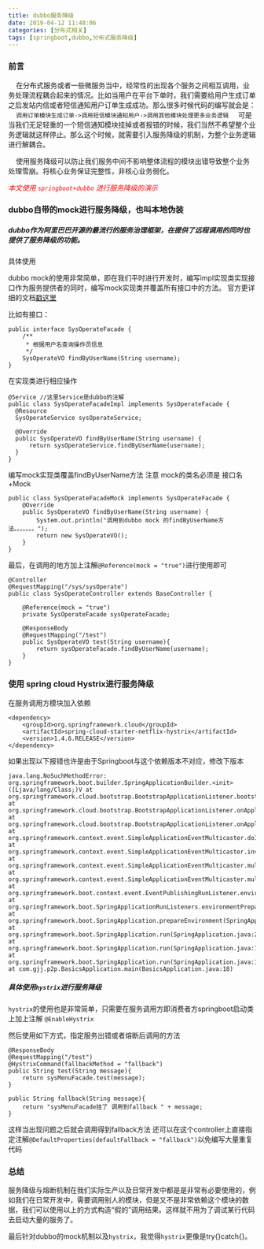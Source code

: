 ```yaml
---
title: dubbo服务降级
date: 2019-04-12 11:48:06
categories: [分布式相关]
tags: [springboot,dubbo,分布式服务降级]
---
```

### 前言

&nbsp;&nbsp;&nbsp;&nbsp;在分布式服务或者一些微服务当中，经常性的出现各个服务之间相互调用，业务处理流程耦合起来的情况。比如当用户在平台下单时，我们需要给用户生成订单之后发站内信或者短信通知用户订单生成成功。那么很多时候代码的编写就会是：
&nbsp;&nbsp;&nbsp;&nbsp;`调用订单模块生成订单->调用短信模块通知用户->调用其他模块处理更多业务逻辑`
&nbsp;&nbsp;&nbsp;&nbsp;可是当我们无足轻重的一个短信通知模块挂掉或者报错的时候，我们当然不希望整个业务逻辑就这样停止。那么这个时候，就需要引入服务降级的机制，为整个业务逻辑进行解耦合。

&nbsp;&nbsp;&nbsp;&nbsp;使用服务降级可以防止我们服务中间不影响整体流程的模块出错导致整个业务处理雪崩。将核心业务保证完整性，非核心业务弱化。
<!--more-->
*<font style="color: red">本文使用  `springboot+dubbo` 进行服务降级的演示</font>*

### dubbo自带的mock进行服务降级，也叫本地伪装
##### dubbo作为阿里巴巴开源的最流行的服务治理框架，在提供了远程调用的同时也提供了服务降级的功能。
具体使用

dubbo mock的使用非常简单，即在我们平时进行开发时，编写impl实现类实现接口作为服务提供者的同时，编写mock实现类并覆盖所有接口中的方法。
官方更详细的文档[戳这里](http://dubbo.apache.org/zh-cn/docs/user/demos/local-mock.html)

比如有接口：
```
public interface SysOperateFacade {
    /**
     * 根据用户名查询操作员信息
     */
    SysOperateVO findByUserName(String username);
}
```
在实现类进行相应操作
```
@Service //这里Service是dubbo的注解
public class SysOperateFacadeImpl implements SysOperateFacade {
  @Resource
  SysOperateService sysOperateService;

  @Override
  public SysOperateVO findByUserName(String username) {
      return sysOperateService.findByUserName(username);
  }
}
```
编写mock实现类覆盖findByUserName方法 注意 mock的类名必须是 接口名+Mock
```
public class SysOperateFacadeMock implements SysOperateFacade {
    @Override
    public SysOperateVO findByUserName(String username) {
        System.out.println("调用到dubbo mock 的findByUserName方法。。。。。。。");
        return new SysOperateVO();
    }
}
```
最后，在调用的地方加上注解`@Reference(mock = "true")`进行使用即可
```
@Controller
@RequestMapping("/sys/sysOperate")
public class SysOperateController extends BaseController {

    @Reference(mock = "true")
    private SysOperateFacade sysOperateFacade;

    @ResponseBody
    @RequestMapping("/test")
    public SysOperateVO test(String username){
        return sysOperateFacade.findByUserName(username);
    }
}
```

### 使用 spring cloud Hystrix进行服务降级

在服务调用方模块加入依赖
```
<dependency>
    <groupId>org.springframework.cloud</groupId>
    <artifactId>spring-cloud-starter-netflix-hystrix</artifactId>
    <version>1.4.6.RELEASE</version>
</dependency>
```
如果出现以下报错也许是由于Springboot与这个依赖版本不对应，修改下版本
```
java.lang.NoSuchMethodError: org.springframework.boot.builder.SpringApplicationBuilder.<init>([Ljava/lang/Class;)V at org.springframework.cloud.bootstrap.BootstrapApplicationListener.bootstrapServiceContext(BootstrapApplicationListener.java:170) at org.springframework.cloud.bootstrap.BootstrapApplicationListener.onApplicationEvent(BootstrapApplicationListener.java:104) at org.springframework.cloud.bootstrap.BootstrapApplicationListener.onApplicationEvent(BootstrapApplicationListener.java:70) at org.springframework.context.event.SimpleApplicationEventMulticaster.doInvokeListener(SimpleApplicationEventMulticaster.java:172) at org.springframework.context.event.SimpleApplicationEventMulticaster.invokeListener(SimpleApplicationEventMulticaster.java:165) at org.springframework.context.event.SimpleApplicationEventMulticaster.multicastEvent(SimpleApplicationEventMulticaster.java:139) at org.springframework.context.event.SimpleApplicationEventMulticaster.multicastEvent(SimpleApplicationEventMulticaster.java:122) at org.springframework.boot.context.event.EventPublishingRunListener.environmentPrepared(EventPublishingRunListener.java:74) at org.springframework.boot.SpringApplicationRunListeners.environmentPrepared(SpringApplicationRunListeners.java:54) at org.springframework.boot.SpringApplication.prepareEnvironment(SpringApplication.java:325) at org.springframework.boot.SpringApplication.run(SpringApplication.java:296) at org.springframework.boot.SpringApplication.run(SpringApplication.java:1118) at org.springframework.boot.SpringApplication.run(SpringApplication.java:1107) at com.gjj.p2p.BasicsApplication.main(BasicsApplication.java:18)
```
#####  具体使用`hystrix`进行服务降级

`hystrix`的使用也是非常简单，只需要在服务调用方即消费者方springboot启动类上加上注解 `@EnableHystrix`

然后使用如下方式，指定服务出错或者熔断后调用的方法
```
@ResponseBody
@RequestMapping("/test")
@HystrixCommand(fallbackMethod = "fallback")
public String test(String message){
    return sysMenuFacade.test(message);
}

public String fallback(String message){
    return "sysMenuFacade挂了 调用到fallback " + message;
}
```
这样当出现问题之后就会调用得到fallback方法
还可以在这个controller上直接指定注解`@DefaultProperties(defaultFallback = "fallback")`以免编写大量重复代码

### 总结

服务降级与熔断机制在我们实际生产以及日常开发中都是是非常有必要使用的，例如我们在日常开发中，需要调用别人的模块，但是又不是非常依赖这个模块的数据，我们可以使用以上的方式构造“假的”调用结果。这样就不用为了调试某行代码去启动大量的服务了。

最后针对dubbo的mock机制以及`hystrix`，我觉得`hystrix`更像是try{}catch{}。
